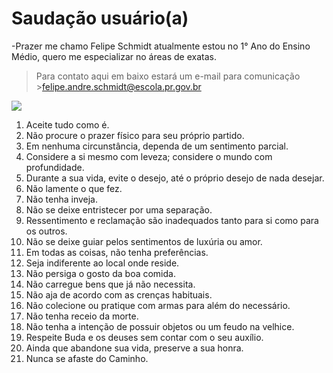 # Saudação **usuário(a)** 
 -Prazer me chamo Felipe Schmidt atualmente estou no 1° Ano do Ensino Médio, quero me especializar no áreas de exatas.
   >Para contato aqui em baixo estará um e-mail para comunicação >felipe.andre.schmidt@escola.pr.gov.br




![](https://media1.tenor.com/m/F34qw5kiPI0AAAAd/musashi.gif)

1. Aceite tudo como é.
2. Não procure o prazer físico para seu próprio partido.
3. Em nenhuma circunstância, dependa de um sentimento parcial.
4. Considere a si mesmo com leveza; considere o mundo com profundidade.
5. Durante a sua vida, evite o desejo, até o próprio desejo de nada desejar.
6. Não lamente o que fez.
7. Não tenha inveja.
8. Não se deixe entristecer por uma separação.
9. Ressentimento e reclamação são inadequados tanto para si como para os outros.
10. Não se deixe guiar pelos sentimentos de luxúria ou amor.
11. Em todas as coisas, não tenha preferências.
12. Seja indiferente ao local onde reside.
13. Não persiga o gosto da boa comida.
14. Não carregue bens que já não necessita.
15. Não aja de acordo com as crenças habituais.
16. Não colecione ou pratique com armas para além do necessário.
17. Não tenha receio da morte.
18. Não tenha a intenção de possuir objetos ou um feudo na velhice.
19. Respeite Buda e os deuses sem contar com o seu auxílio.
20. Ainda que abandone sua vida, preserve a sua honra.
21. Nunca se afaste do Caminho.
